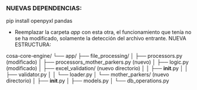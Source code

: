 ### NUEVAS DEPENDENCIAS:

pip install openpyxl pandas


- Reemplazar la carpeta *app* con esta otra, el funcionamiento que tenía no se ha modificado, solamente la detección del archivo entrante. 
NUEVA ESTRUCTURA:

cosa-core-engine/
└── app/
    ├── file_processing/
    │   ├── processors.py (modificado)
    │   ├── processors_mother_parkers.py (nuevo)
    │   ├── logic.py (modificado)
    │   ├── excel_validation/ (nuevo directorio)
    │   │   ├── __init__.py
    │   │   ├── validator.py
    │   │   └── loader.py
    │   └── mother_parkers/ (nuevo directorio)
    │       ├── __init__.py
    │       ├── models.py
    │       └── db_operations.py

